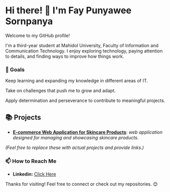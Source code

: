 # Hi there! 👋 I'm **Fay Punyawee Sornpanya**

Welcome to my GitHub profile!

I'm a third-year student at Mahidol University, Faculty of Information and Communication Technology.
I enjoy exploring technology, paying attention to details, and finding ways to improve how things work.

### 🎯 Goals

Keep learning and expanding my knowledge in different areas of IT.

Take on challenges that push me to grow and adapt.

Apply determination and perseverance to contribute to meaningful projects.

## 📚 Projects

- **[E-commerce Web Application for Skincare Products](https://github.com/Punyawee04/Web-Application)**: *web application designed for managing and showcasing skincare products.*

*(Feel free to replace these with actual projects and provide links.)*

### 📫 How to Reach Me
- **Linkedin:** [Click Here](https://www.linkedin.com/in/punyawee-sornpanya-b7894730a/)

Thanks for visiting! Feel free to connect or check out my repositories. 😊
